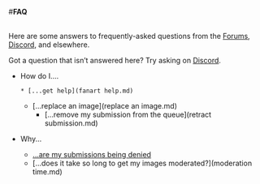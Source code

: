 #__FAQ__

&nbsp;  
Here are some answers to frequently-asked questions from the [Forums](https://forum.fanart.tv/index.php), [Discord](https://discord.gg/r9VufRk), and elsewhere. 

Got a question that isn’t answered here? Try asking on [Discord](https://discord.gg/r9VufRk).

- How do I....

      * [...get help](fanart help.md)
  * [...replace an image](replace an image.md)
    * [...remove my submission from the queue](retract submission.md)

- Why...
  
    * [...are my submissions being denied](https://fanart.tv/tutorials/artwork-may-denied/)
    * [...does it take so long to get my images moderated?](moderation time.md)